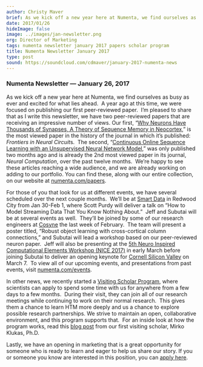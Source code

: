 ```yaml
---
author: Christy Maver
brief: As we kick off a new year here at Numenta, we find ourselves as busy as ever and excited for what lies ahead. A year ago we were focused on publishing our first peer-reviewed paper. I’m pleased to share that as I write this newsletter, we have two peer-reviewed papers that are receiving an impressive number of views. Our first, Why Neurons Have Thousands of Synapses, A Theory of Sequence memory in Neocortex, is the most viewed paper in the history of
date: 2017/01/26
hideImage: false
image: ../images/jan-newsletter.png
org: Director of Marketing
tags: numenta newsletter january 2017 papers scholar program
title: Numenta Newsletter January 2017
type: post
sound: https://soundcloud.com/cdmaver/january-2017-numenta-news
---
```


### Numenta Newsletter &mdash; January 26, 2017

As we kick off a new year here at Numenta, we find ourselves as busy as
ever and excited for what lies ahead.  A year ago at this time, we were
focused on publishing our first peer-reviewed paper.  I’m pleased to
share that as I write this newsletter, we have two peer-reviewed papers
that are receiving an impressive number of views. Our first, “[Why
Neurons Have Thousands of Synapses, A Theory of Sequence Memory in
Neocortex,](http://journal.frontiersin.org/article/10.3389/fncir.2016.00023/full)”
is the most viewed paper in the history of the journal in which it’s
published: *Frontiers in Neural Circuit*s.  The second, “[Continuous
Online Sequence Learning with an Unsupervised Neural Network
Model](http://www.mitpressjournals.org/doi/abs/10.1162/NECO_a_00893#.WIWQztUrKpp),”
was only published two months ago and is already the 2nd most viewed
paper in its journal, *Neural Computation*, over the past twelve
months.  We’re happy to see these articles reaching a wide audience, and
we are already working on adding to our portfolio. You can find these,
along with our entire collection, on our website at
[numenta.com/papers](http://www.numenta.com/papers).

For those of you that look for us at different events, we have several
scheduled over the next couple months.  We’ll be at [Smart
Data](http://smartdata2017.dataversity.net/sessionPop.cfm?confid=110&proposalid=9381)
in Redwood City from Jan 30-Feb 1, where Scott Purdy will deliver a talk
on “How to Model Streaming Data That You Know Nothing About.”  Jeff and
Subutai will be at several events as well.  They’ll be joined by some of
our research engineers at [Cosyne](http://www.cosyne.org/) the last week
of February.  The team will present a poster titled, “Robust object
learning with cross-cortical column connections,” and Subutai will lead
a workshop based on our peer-reviewed neuron paper.  Jeff will also be
presenting at the [5th Neuro Inspired Computational Elements Workshop
(NICE 2017)](https://www.src.org/calendar/e006125/) in early March
before joining Subutai to deliver an opening keynote for [Cornell
Silicon Valley](http://www.alumni.cornell.edu/csv/csv17/schedule.cfm) on
March 7.  To view all of our upcoming events, and presentations from
past events, visit [numenta.com/events](http://www.numenta.com/events).

In other news, we recently started a [Visiting Scholar
Program](http://numenta.com/careers-and-team/careers/visiting-scholar-program/),
where scientists can apply to spend some time with us for anywhere from
a few days to a few months.  During their visit, they can join all of
our research meetings while continuing to work on their normal
research.  This gives them a chance to learn HTM more deeply and us a
chance to explore possible research partnerships. We strive to maintain
an open, collaborative environment, and this program supports that.  For
an inside look at how the program works, read this [blog
post](http://numenta.com/blog/2017/01/17/visiting-scholar-program/) from
our first visiting scholar, Mirko Klukas, Ph.D.

Lastly, we have an opening in marketing that is a great opportunity for
someone who is ready to learn and eager to help us share our story. If
you or someone you know are interested in this position, you can [apply
here](http://numenta.com/careers-and-team/careers/marketing-associate/).
